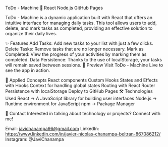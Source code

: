 ToDo - Machine 📝
React Node.js GitHub Pages

ToDo - Machine is a dynamic application built with React that offers an intuitive interface for managing daily tasks. This tool allows users to add, delete, and mark tasks as completed, providing an effective solution to organize their daily lives.

✨ Features
Add Tasks: Add new tasks to your list with just a few clicks.
Delete Tasks: Remove tasks that are no longer necessary.
Mark as Completed: View the progress of your activities by marking them as completed.
Data Persistence: Thanks to the use of localStorage, your tasks will remain saved between sessions.
👀 Preview
Visit ToDo - Machine Live to see the app in action.

📖 Applied Concepts
React components
Custom Hooks
States and Effects with Hooks
Context for handling global states
Routing with React Router
Persistence with localStorage
Deploy to GitHub Pages
🛠️ Technologies Used
React -> A JavaScript library for building user interfaces
Node.js -> Runtime environment for JavaScript
npm -> Package Manager


👥 Contact
Interested in talking about technology or projects? Connect with me!

Email: javichanampa96@gmail.com
LinkedIn: https://www.linkedin.com/in/javier-nicolas-chanampa-beltran-867086212/
Instagram: @JaviChanampa